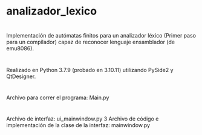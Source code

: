 # analizador_lexico
#
Implementación de autómatas finitos para un analizador léxico (Primer paso para un compilador) capaz de reconocer lenguaje ensamblador (de emu8086).
#
Realizado en Python 3.7.9 (probado en 3.10.11) utilizando PySide2 y QtDesigner.
#
Archivo para correr el programa: Main.py
#
Archivo de interfaz: ui_mainwindow.py
3
Archivo de código e implementación de la clase de la interfaz: mainwindow.py
